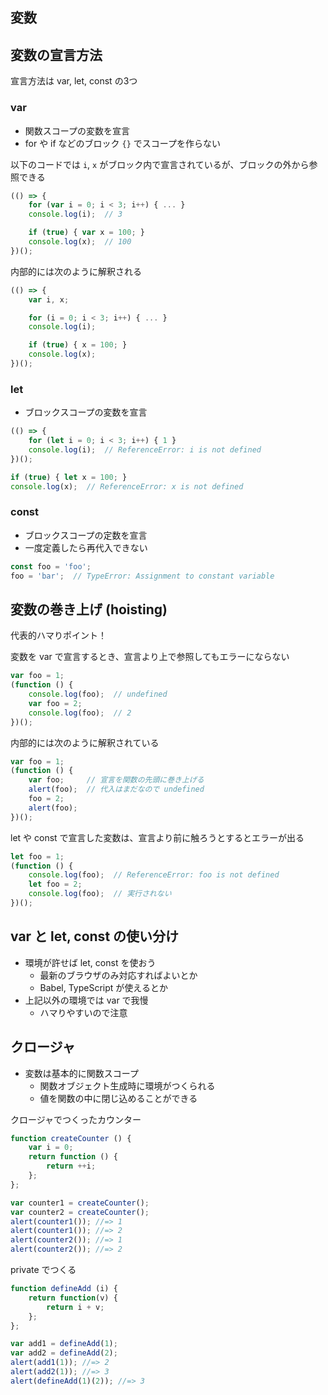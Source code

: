 変数
----------------------------------------------------------------

## 変数の宣言方法

宣言方法は var, let, const の3つ

### var

- 関数スコープの変数を宣言
- for や if などのブロック `{}` でスコープを作らない

以下のコードでは `i`, `x` がブロック内で宣言されているが、ブロックの外から参照できる
```javascript
(() => {
    for (var i = 0; i < 3; i++) { ... }
    console.log(i);  // 3

    if (true) { var x = 100; }
    console.log(x);  // 100
})();
```

内部的には次のように解釈される
```javascript
(() => {
    var i, x;

    for (i = 0; i < 3; i++) { ... }
    console.log(i);

    if (true) { x = 100; }
    console.log(x);
})();
```

### let

- ブロックスコープの変数を宣言

```javascript
(() => {
    for (let i = 0; i < 3; i++) { 1 }
    console.log(i);  // ReferenceError: i is not defined
})();
```

```javascript
if (true) { let x = 100; }
console.log(x);  // ReferenceError: x is not defined
```

### const

- ブロックスコープの定数を宣言
- 一度定義したら再代入できない

```javascript
const foo = 'foo';
foo = 'bar';  // TypeError: Assignment to constant variable
```


## 変数の巻き上げ (hoisting)

代表的ハマりポイント！

変数を var で宣言するとき、宣言より上で参照してもエラーにならない
```javascript
var foo = 1;
(function () {
    console.log(foo);  // undefined
    var foo = 2;
    console.log(foo);  // 2
})();
```

内部的には次のように解釈されている
```javascript
var foo = 1;
(function () {
    var foo;     // 宣言を関数の先頭に巻き上げる
    alert(foo);  // 代入はまだなので undefined
    foo = 2;
    alert(foo);
})();
```

let や const で宣言した変数は、宣言より前に触ろうとするとエラーが出る
```javascript
let foo = 1;
(function () {
    console.log(foo);  // ReferenceError: foo is not defined
    let foo = 2;
    console.log(foo);  // 実行されない
})();
```


## var と let, const の使い分け

- 環境が許せば let, const を使おう
  - 最新のブラウザのみ対応すればよいとか
  - Babel, TypeScript が使えるとか  
- 上記以外の環境では var で我慢
  - ハマりやすいので注意  


## クロージャ

* 変数は基本的に関数スコープ
  * 関数オブジェクト生成時に環境がつくられる
  * 値を関数の中に閉じ込めることができる

クロージャでつくったカウンター

```javascript
function createCounter () {
    var i = 0;
    return function () {
        return ++i;
    };
};

var counter1 = createCounter();
var counter2 = createCounter();
alert(counter1()); //=> 1
alert(counter1()); //=> 2
alert(counter2()); //=> 1
alert(counter2()); //=> 2
```

private でつくる

```javascript
function defineAdd (i) {
    return function(v) {
        return i + v;
    };
};

var add1 = defineAdd(1);
var add2 = defineAdd(2);
alert(add1(1)); //=> 2
alert(add2(1)); //=> 3
alert(defineAdd(1)(2)); //=> 3
```
